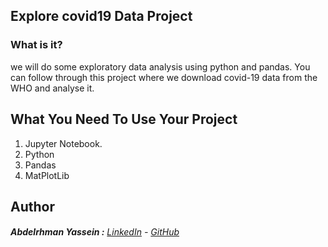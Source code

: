 ## Explore covid19 Data Project

### What is it?

we will do some exploratory data analysis using python and pandas. You can follow through this project where we download covid-19 data from the WHO and analyse it.

## What You Need To Use Your Project

  01. Jupyter Notebook.
  02. Python  
  03. Pandas
  04. MatPlotLib



## Author

######  **Abdelrhman Yassein  :**  [LinkedIn](https://www.linkedin.com/in/Abdelrhman-Yassein/) - [GitHub](https://github.com/Abdelrhman-Yassein?tab=repositories)
